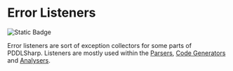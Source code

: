 # Error Listeners
![Static Badge](https://img.shields.io/badge/Namespace-PDDLSharp.ErrorListeners-orange)

Error listeners are sort of exception collectors for some parts of PDDLSharp.
Listeners are mostly used within the [Parsers](../Parsers/readme.md), [Code Generators](../CodeGenerators/readme.md) and [Analysers](../Analysers/readme.md).